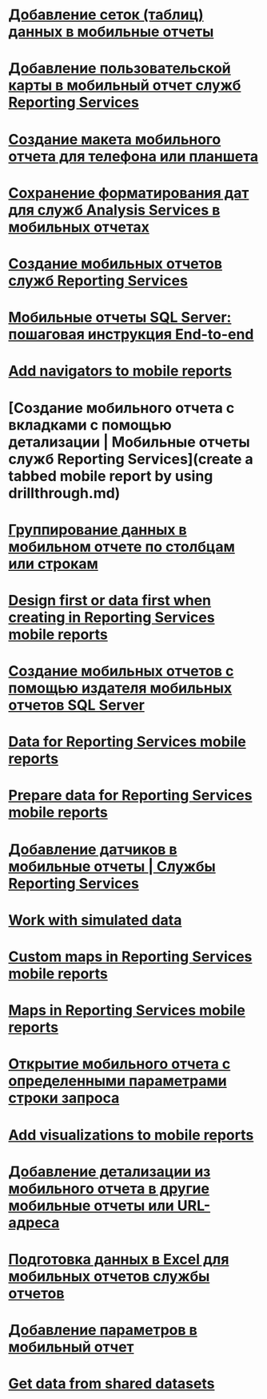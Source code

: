 # [Добавление сеток (таблиц) данных в мобильные отчеты](add-data-grids-to-mobile-reports-reporting-services.md)
# [Добавление пользовательской карты в мобильный отчет служб Reporting Services](add-a-custom-map-to-a-reporting-services-mobile-report.md)
# [Создание макета мобильного отчета для телефона или планшета](lay-out-a-reporting-services-mobile-report-for-phone-or-tablet.md)
# [Сохранение форматирования дат для служб Analysis Services в мобильных отчетах](retain-date-formatting-for-analysis-services-in-mobile-reports.md)
# [Создание мобильных отчетов служб Reporting Services](create-a-reporting-services-mobile-report.md)
# [Мобильные отчеты SQL Server: пошаговая инструкция End-to-end](sql-server-mobile-reports-end-to-end-walk-through.md)
# [Add navigators to mobile reports](add-navigators-to-reporting-services-mobile-reports.md)
# [Создание мобильного отчета с вкладками с помощью детализации | Мобильные отчеты служб Reporting Services](create a tabbed mobile report by using drillthrough.md)
# [Группирование данных в мобильном отчете по столбцам или строкам](group-data-by-columns-or-rows-in-a-mobile-report-reporting-services.md)
# [Design first or data first when creating in Reporting Services mobile reports](design-first-or-data-first-when-creating-in-reporting-services-mobile-reports.md)
# [Создание мобильных отчетов с помощью издателя мобильных отчетов SQL Server](create-mobile-reports-with-sql-server-mobile-report-publisher.md)
# [Data for Reporting Services mobile reports](data-for-reporting-services-mobile-reports.md)
# [Prepare data for Reporting Services mobile reports](prepare-data-for-reporting-services-mobile-reports.md)
# [Добавление датчиков в мобильные отчеты | Службы Reporting Services](add-gauges-to-mobile-reports-reporting-services.md)
# [Work with simulated data](work-with-simulated-data-in-reporting-services-mobile-reports.md)
# [Custom maps in Reporting Services mobile reports](custom-maps-in-reporting-services-mobile-reports.md)
# [Maps in Reporting Services mobile reports](maps-in-reporting-services-mobile-reports.md)
# [Открытие мобильного отчета с определенными параметрами строки запроса](open-a-mobile-report-with-specific-query-string-parameters.md)
# [Add visualizations to mobile reports](add-visualizations-to-reporting-services-mobile-reports.md)
# [Добавление детализации из мобильного отчета в другие мобильные отчеты или URL-адреса](add-drillthrough-from-a-mobile-report-to-other-mobile-reports-or-urls.md)
# [Подготовка данных в Excel для мобильных отчетов службы отчетов](prepare-excel-data-for-reporting-services-mobile-reports.md)
# [Добавление параметров в мобильный отчет](add-parameters-to-a-mobile-report-reporting-services.md)
# [Get data from shared datasets](get-data-from-shared-datasets-in-reporting-services-mobile-reports.md)
